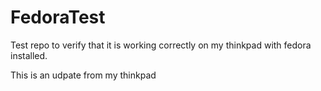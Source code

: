 # FedoraTest
Test repo to verify that it is working correctly on my thinkpad with fedora installed. 

This is an udpate from my thinkpad 